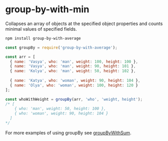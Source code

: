 # group-by-with-min
Collapses an array of objects at the specified object properties
and counts minimal values of specified fields.

```bash
npm install group-by-with-average
```

```js
const groupBy = require('group-by-with-average');

const arr = [
  { name: 'Vasya', who: 'man', weight: 100, height: 100 },
  { name: 'Vasya', who: 'man', weight: 90, height: 101 },
  { name: 'Kolya', who: 'man', weight: 50, height: 102 },
  
  { name: 'Katya', who: 'woman', weight: 90, height: 104 },
  { name: 'Olya', who: 'woman', weight: 100, height: 120 }
];

const whoWithWeight = groupBy(arr, 'who', 'weight, height');
/* [
    { who: 'man', weight: 50, height: 100 },
    { who: 'woman', weight: 90, height: 104 }
  ]
*/ 
```

For more examples of using groupBy see [groupByWithSum](https://github.com/sirgeika/group-by-with-sum).